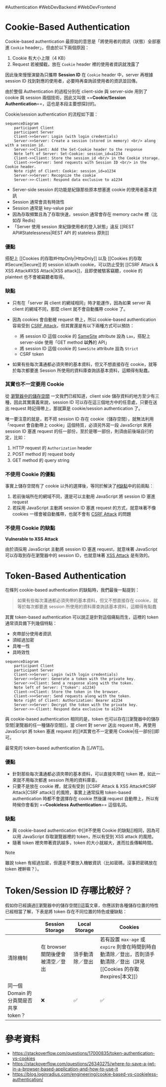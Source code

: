 #Authentication #WebDevBackend #WebDevFrontend 

# Cookie-Based Authentication

Cookie-based authentication 最原始的意思是「將使用者的資訊（狀態）全部塞進 `Cookie` header」，但由於以下兩個原因：

1. Cookie 有大小上限（4 KB）
2. Request 若被攔截，放在 `Cookie` header 裡的使用者資訊就洩露了

因此後來慢慢演變為只攜帶 **Session ID** 在 `Cookie` header 中，server 再根據 session ID 找到對應的使用者，必要時再查詢該使用者的資訊並回傳。

由於整個 Authentication 的過程分別在 client-side 與 server-side 用到了 cookie 與 session 兩個技術，因此又叫做 ==**Cookie/Session Authentication**==，這也是本段主要想探討的。

Cookie/session authentication 的流程如下圖：

```mermaid
sequenceDiagram
    participant Client
    participant Server
    Client->>Server: Login (with login credentials)
    Server->>Server: Create a session (stored in memory) <br/> along with a session id.
    Server->>Client: Add the Set-Cookie header to the response
    Note left of Server: Set-Cookie: session_id=a1234
    Client->>Client: Store the session_id <br/> in the Cookie storage.
    Client->>+Server: Send requests with Session ID <br/> in the Cookie header.
    Note right of Client: Cookie: session_id=a1234
    Server->>Server: Recognize the cookie
    Server->>-Client: Respond data exclusive to a1234
```

- Server-side session 的功能是紀錄那些原本想塞進 cookie 的使用者基本資訊
- Session 通常會具有時效性
- Session 通常是 key-value pair
- 因為存取頻繁且為了存取快速，session 通常會存在 memory cache 裡（比如存 Redis）
- 「Server 使用 session 來紀錄使用者的登入狀態」違反 [[REST API#Statelessness|REST API 的 stateless 原則]]

### 優點

搭配上 [[Cookies 的存取#HttpOnly|HttpOnly]] 以及 [[Cookies 的存取#Secure|Secure]] 的 session id/auth cookie，可以防止受到 [[CSRF Attack & XSS Attack#XSS Attack|XSS attack]]，且即使被駭客竊聽，cookie 的 plaintext 也不會被竊聽者取得。

### 缺點

- 只有在「server 與 client 的網域相同」時才能運作，因為如果 server 與 client 的網域不同，那麼 client 就不會自動攜帶 cookie 了。

- 因為 cookies 會自動被 request 帶上，所以 cookie-based authentication 容易受到 [CSRF Attack](</Network/CSRF Attack & XSS Attack.md#CSRF Attack>)，但其實還是有以下兩種方式可以預防：
    - 將 session ID 這個 cookie 的 [SameSite](</Web Development/Cookies/Cookies 的存取.md#SameSite>) attribute 設為 `Lax`，搭配上 server-side 使用「GET method **以外**的 API」
    - 將 session ID 這個 cookie 的 `SameSite` attribute 設為 `Strict`
    - CSRF token

- 如果有些每次溝通都必須夾帶的基本資料，但又不想直接存在 cookie，就等於每次都要進 Session 所使用的資料庫查詢該基本資料，這顯得有點蠢。

### 其實也不一定要用 Cookie

從 [瀏覽器中的儲存空間](</Network/瀏覽器中的儲存空間.md>) 一文我們已經知道，client side 儲存資料的地方至少有三種，因此其實廣義來說，session ID 可以存在這三個地方中的任意處，只要在送出 request 時記得帶上，那就算是 cookie/session authentication 了。

唯一要注意的就是，若不把 session ID 存在 cookie（儲存空間），就無法利用「request 會自動帶上 cookie」這個特質，必須另外寫一段 JavaScript 來將 session ID 塞進 request 的任一部份，至於是哪一部份，則須由前後端自行約定，比如：

1. HTTP request 的 `Authorization` header
2. POST method 的 request body
3. GET method 的 query string

### 不使用 Cookie 的優點

事實上儲存空間有了 cookie 以外的選擇後，等同於解決了[#缺點](</./Web Development/Cookie-Based Authentication vs. Token-Based Authentication.md#缺點>)中的前兩點：

1. 若前後端所在的網域不同，還是可以主動用 JavaScript 將 session ID 塞進 request
2. 若採用 JavaScript 主動將 session ID 塞進 request 的方式，就意味著不像 cookies 一樣會被自動攜帶，也就不會有 [CSRF Attack](</Network/CSRF Attack & XSS Attack.md#CSRF Attack>) 的問題

### 不使用 Cookie 的缺點

**Vulnerable to XSS Attack**

由於須採用 JavaScript 主動將 session ID 塞進 request，就意味著 JavaScript 可以存取到存在瀏覽器中的 session ID，也就意味著 [XSS Attack](</Network/CSRF Attack & XSS Attack.md#XSS Attack>) 是有效的。

# Token-Based Authentication

在條列 cookie-based authentication 的缺點時，我們最後一點提到：

>如果有些每次溝通都必須夾帶的基本資料，但又不想直接存在 cookie，就等於每次都要進 session 所使用的資料庫查詢該基本資料，這顯得有點蠢

其實 token-based authentication 可以說正是針對這個痛點而生，這裡的 token 通常須具備下列幾個特點：

- 夾帶部分使用者資訊
- 須經過加密
- 具唯一性
- 具時效性

```mermaid
sequenceDiagram
    participant Client
    participant Server
    Client->>Server: Login (with login credentials)
    Server->>Server: Generate a token with the private key.
    Server->>Client: Send a response along with the token.
    Note left of Server: {"token": a1234}
    Client->>Client: Store the token in the browser.
    Client->>+Server: Send requests along with the token.
    Note right of Client: Authorization: Bearer a1234
    Server->>Server: Decrypt the token with the private key.
    Server->>-Client: Respond data exclusive to a1234
```

與 cookie-based authentication 相同的是，token 也可以存在[[瀏覽器中的儲存空間|瀏覽器的任一種儲存空間]]，當 client 對 server 送出 request 時，再使用 JavaScript 將 token 塞進 request 的[[#其實也不一定要用 Cookie|任一部份]]即可。

最常見的 token-based authentication 為 [[JWT]]。

### 優點

- 針對那些每次溝通都必須夾帶的基本資料，可以直接夾帶在 token 裡，如此一來就不用每次都進 session 所用的資料庫查。
- 只要不是放在 cookie 裡，就沒有受到 [[CSRF Attack & XSS Attack#CSRF Attack|CSRF attack]] 的風險，事實上通常採用 token-based authentication 時都不會選擇存在  cookie 然後讓 request 自動帶上，所以有時候你會看到 ==**Cookieless Authentication**== 這個名詞。

### 缺點

- 與 cookie-based authentication 中[[#不使用 Cookie 的缺點]]相同，因為可以用 JavaScript 存取瀏覽器裡的 token，所以有受到 XSS attack 的風險。
- 隨著 token 裡夾帶著資訊越多，token 的大小就越大，進而拉長傳輸時間。

>[!Note]
>雖說 token 有經過加密，但還是不要放入機敏資訊（比如密碼，沒事把密碼放在 token 裡幹嘛？）。

# Token/Session ID 存哪比較好？

假如你已經讀過[[瀏覽器中的儲存空間]]這篇文章，你應該對各種儲存位置的特性已經相當了解，下表是將 token 存在不同位置的特色或優缺點：

| |Session Storage|Local Storage|Cookies|
|---|---|---|---|
|清除機制|在 browser 關閉後便會被清空／登出|須手動清除／登出|若有設置 `max-age` 或 `expire` 則會在時間到時自動清除／登出，否則須手動清除／登出（詳見[[Cookies 的存取#expires\|本文]]）|
|同一個 Domain 的分頁間是否共享 token？|❌|✅|✅|

# 參考資料

- <https://stackoverflow.com/questions/17000835/token-authentication-vs-cookies>
- <https://stackoverflow.com/questions/26340275/where-to-save-a-jwt-in-a-browser-based-application-and-how-to-use-it>
- <https://blog.loginradius.com/engineering/cookie-based-vs-cookieless-authentication/>
